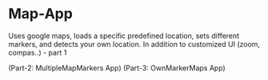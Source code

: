 # Map-App

Uses google maps, loads a specific predefined location, sets different markers, and detects your own location. In addition to customized UI (zoom, compas..) - part 1

(Part-2: MultipleMapMarkers App)
(Part-3: OwnMarkerMaps App)
